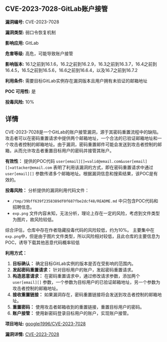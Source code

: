 ## CVE-2023-7028-GitLab账户接管

**漏洞编号:** CVE-2023-7028

**漏洞类型:** 弱口令恢复机制

**影响应用:** GitLab

**危害等级:** 高危，可能导致账户接管

**影响版本:** 16.1之前到16.1.6，16.2之前到16.2.9，16.3之前到16.3.7，16.4之前到16.4.5，16.5之前到16.5.6，16.6之前到16.6.4，以及16.7之前到16.7.2

**利用条件:** 需要目标GitLab实例存在漏洞版本且用户拥有未验证的邮箱地址

**POC 可用性:** 是

**投毒风险:** 10%

## 详情

CVE-2023-7028是一个GitLab的账户接管漏洞，源于其密码重置流程中的缺陷。攻击者可以在密码重置请求中提供两个邮箱地址，一个合法的已验证邮箱地址和一个攻击者控制的邮箱地址。由于漏洞，密码重置邮件可能会发送到攻击者控制的邮箱，从而允许攻击者重置目标用户的密码并接管其账户。

**有效性：**
提供的POC代码 `user[email][]=valid@email.com&user[email][]=attacker@email.com` 表明了利用该漏洞的方式，即在密码重置请求中通过 `user[email][]` 参数传递多个邮箱地址。根据漏洞信息和搜索结果，该POC是有效的。

**投毒风险：**
分析提供的漏洞利用代码文件：

*   `/tmp/39bff639f2358389df0f687fbe2dcf48/README.md` 中只包含POC代码和招聘信息。
*   `exp.png` 文件内容未知，无法分析，理论上存在一定的风险，考虑到文件类型为图片，故风险较低。

综合评估，仓库中存在作者隐藏投毒代码的风险较低，约为10%。 主要集中在`exp.png`中，但是由于图片文件类型，所以风险相对较低，且此仓库的主要信息为POC，诱导下载其他恶意代码概率较低

**利用方式：**

1.  **目标确认：** 确定目标GitLab实例的版本是否在受影响的范围内。
2.  **发起密码重置请求：** 针对目标用户的账户，发起密码重置请求。
3.  **构造恶意请求：** 在密码重置请求中，通过修改请求参数，添加两个 `user[email][]` 参数，一个参数为目标用户的已验证邮箱地址，另一个参数为攻击者控制的邮箱地址。
4.  **接收重置链接：** 如果漏洞存在，密码重置链接将会发送到攻击者控制的邮箱地址。
5.  **重置密码：** 使用攻击者邮箱收到的重置链接，重置目标用户的密码。
6.  **账户接管：** 使用新密码登录目标用户的账户，实现账户接管。

**项目地址:** [googlei1996/CVE-2023-7028](https://github.com/googlei1996/CVE-2023-7028)

**漏洞详情:** [CVE-2023-7028](https://nvd.nist.gov/vuln/detail/CVE-2023-7028)
